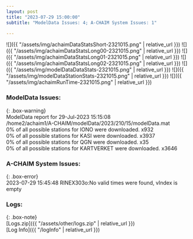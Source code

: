 ```yaml
---
layout: post
title: "2023-07-29 15:00:00"
subtitle: "ModelData Issues: 4; A-CHAIM System Issues: 1"

---
```


![]({{ "/assets/img/achaimDataStatsShort-2321015.png" | relative_url }})
![]({{ "/assets/img/achaimDataStatsLong00-2321015.png" | relative_url }})
![]({{ "/assets/img/achaimDataStatsLong01-2321015.png" | relative_url }})
![]({{ "/assets/img/achaimDataStatsLong02-2321015.png" | relative_url }})
![]({{ "/assets/img/modelDataDataStats-2321015.png" | relative_url }})
![]({{ "/assets/img/modelDataStationStats-2321015.png" | relative_url }})
![]({{ "/assets/img/achaimRunTime-2321015.png" | relative_url }})


### ModelData Issues:  
  
{: .box-warning}  
 ModelData report for 29-Jul-2023 15:15:08   
 /home2/achaim1/A-CHAIM/modelData/2023/210/15/modelData.mat   
 0% of all possible stations for IONO were downloaded. x932   
 0% of all possible stations for KASI were downloaded. x3937   
 0% of all possible stations for QGN were downloaded. x35   
 0% of all possible stations for KARTVERKET were downloaded. x3646   
  
### A-CHAIM System Issues:  
  
{: .box-error}  
2023-07-29 15:45:48 RINEX303o:No valid times were found, vIndex is empty  

### Logs:  
  
{: .box-note}  
[Logs.zip]({{ "/assets/other/logs.zip" | relative_url }})  
[Log Info]({{ "/logInfo" | relative_url }})  
